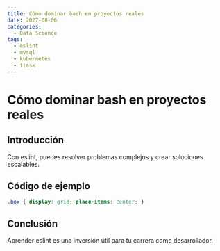 ```yaml
---
title: Cómo dominar bash en proyectos reales
date: 2027-08-06
categories:
  - Data Science
tags:
  - eslint
  - mysql
  - kubernetes
  - flask
---
```


# Cómo dominar bash en proyectos reales

## Introducción

Con eslint, puedes resolver problemas complejos y crear soluciones escalables.

## Código de ejemplo

```css
.box { display: grid; place-items: center; }
```

## Conclusión

Aprender eslint es una inversión útil para tu carrera como desarrollador.